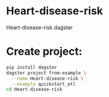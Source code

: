 # Heart-disease-risk
Heart-disease-risk dagster

# Create project:
```bash
pip install dagster
dagster project from-example \
  --name Heart-disease-risk \
  --example quickstart_etl
cd Heart-disease-risk
```
